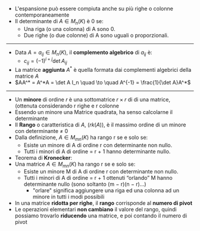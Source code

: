 * L'espansione può essere compiuta anche su più righe o colonne contemporaneamente
* Il determinante di $A \in M_n(K)$  è 0 se: 
	* Una riga (o una colonna) di A sono 0. 
	* Due righe (o due colonne) di A sono uguali o proporzionali.
---
* Data $A = a_{ij} \in M_n(K)$, il __complemento algebrico__ di $a_{ij}$ è:
	* $c_{ij} = (-1)^{i+j} \det A_{ij}$ 
* La matrice __aggiunta__ $A^*$ è quella formata dai complementi algebrici della matrice $A$ 
* $AA^* = A^*A = \det A I_n \quad \to \quad A^{-1} = \frac{1}{\det A}A^*$  
---
* Un __minore__ di ordine $r$ è una sottomatrice $r \times r$ di di una matrice, (ottenuta considerando r righe e r colonne
* Essendo un minore una Matrice quadrata, ha senso calcolarne il determinante
* Il __Rango__ o caratteristica di $A$, ($rk(A)$), è il massimo ordine di un minore con determinante $\ne$ 0
* Dalla definizione, $A ∈ M_{mn}(K)$ ha rango r se e solo se: 
	* Esiste un minore di A di ordine r con determinante non nullo.
	* Tutti i minori di A di ordine = r + 1 hanno determinante nullo.
* Teorema di __Kronecker__:
* Una matrice $A ∈ M_{mn}(K)$ ha rango r se e solo se: 
	* Esiste un minore M di A di ordine r con determinante non nullo. 
	* Tutti i minori di A di ordine = r + 1 ottenuti “orlando” M hanno determinante nullo (sono soltanto (m − r)(n − r)...)
		* "orlare" significa aggiungere una riga ed una colonna ad un minore in tutti i modi possibili
* In una matrice __ridotta per righe__, il __rango__ corrisponde al __numero di pivot__
* Le operazioni elementari __non cambiano__ il valore del rango, quindi possiamo trovarlo __riducendo__ una matrice, e poi contando il numero di pivot